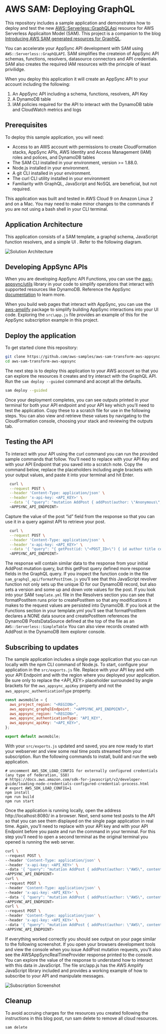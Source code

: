 # AWS SAM: Deploying GraphQL

This repository includes a sample application and demonstrates how to deploy and test the new [AWS::Serverless::GraphQLApi](https://docs.aws.amazon.com/serverless-application-model/latest/developerguide/sam-resource-graphqlapi.html) resource for AWS Serverless Applicaiton Model (SAM). This project is a companion to the blog [Introducing AWS SAM generated resources for GraphQL](#).

You can accelerate your AppSync API development with SAM using `AWS::Serverless::GraphQLAPI`. SAM simplifies the createion of AppSync API schemas, functions, resolvers, datasource connectors and API credentials. SAM also creates the required IAM resources with the principle of least privilidge.

When you deploy this application it will create an AppSync API to your account including the following:

1. An AppSync API including a schema, functions, resolvers, API Key
2. A DynamoDB table
3. IAM policies required for the API to interact with the DynamoDB table and CloudWatch metrics and logs

## Prerequisites

To deploy this sample application, you will need:

- Access to an AWS account with permissions to create CloudFormation stacks, AppSync APIs, AWS Identity and Access Management (IAM) roles and polices, and DynamoDB tables
- The SAM CLI installed in your environment, version >= 1.88.0.
- Node.js installed in your environment.
- A git CLI installed in your environment.
- The curl CLI utility installed in your environment
- Familiarity with GraphQL, JavaScript and NoSQL are beneficial, but not required.

This application was built and tested in AWS Cloud 9 on Amazon Linux 2 and on a Mac. You may need to make minor changes to the commands if you are not using a bash shell in your CLI terminal.

## Application Architecture

This application consists of a SAM template, a graphql schema, JavaScript function resolvers, and a simple UI . Refer to the following diagram.

![Solution Architecture](./public/GraphQL-API.png)

## Developing AppSync APIs

When you are developing AppSync API Functions, you can use the [aws-appsync/utils](https://www.npmjs.com/package/@aws-appsync/utils) library in your code to simplify operations that interact with supported resources like DynamoDB. Reference the AppSync [documentation](https://docs.aws.amazon.com/appsync/latest/devguide/resolver-util-reference-js.html) to learn more.

When you build web pages that interact with AppSync, you can use the [aws-amplify](https://docs.amplify.aws/lib/graphqlapi/mutate-data/q/platform/js/) package to simplify building AppSync interactions into your UI code. Exploring the `src\app.js` file provides an example of this for the AppSync subscription example in this project.

## Deploy the application

To get started clone this repository:

```bash
git clone https://github.com/aws-samples/aws-sam-transform-aws-appsync.git
cd aws-sam-transform-aws-appsync
```

The next step is to deploy this application to your AWS account so that you can explore the resources it creates and try interact with the GraphQL API. Run the `sam deploy --guided` command and accept all the defaults.

```bash
sam deploy --guided
```

Once your deployment completes, you can see outputs printed in your terminal for both your API endpoint and your API key which you’ll need to test the application. Copy these to a scratch file for use in the following steps. You can also view and retrieve these values by navigating to the CloudFormation console, choosing your stack and reviewing the outputs tab.

## Testing the API

To interact with your API using the curl command you can run the provided sample commands that follow. You’ll need to replace <API-KEY> with your API Key and <APPSYNC-API-ENDPOINT> with your API Endpoint that you saved into a scratch note. Copy the command below, replace the placeholders including angle brackets with your output values, and paste it into your terminal and hit Enter.

```bash
  curl \
  --request POST \
  --header 'Content-Type: application/json' \
  --header 'x-api-key: <API_KEY>' \
  --data '{ "query": "mutation AddPost { addPost(author: \"Anonymous\", content: \"Lorem ipsum dolor sit amet, consectetur adipiscing elit, sed do eiusmod tempor incididunt ut labore et dolore magna aliqua. Ut enim ad minim veniam, quis nostrud exercitation ullamco laboris nisi ut aliquip ex ea commodo consequat. Duis aute irure dolor in reprehenderit in voluptate velit esse cillum dolore eu fugiat nulla pariatur. Excepteur sint occaecat cupidatat non proident, sunt in culpa qui officia deserunt mollit anim id est laborum.\", title: \"A simple post\") { author content id } }" }' \
  <APPSYNC_API_ENDPOINT>
```

Capture the value of the post “id” field from the response so that you can use it in a query against API to retrieve your post.

```bash
  curl \
  --request POST \
  --header 'Content-Type: application/json' \
  --header 'x-api-key: <API_KEY>' \
  --data '{ "query": "{ getPost(id: \"<POST_ID>\") { id author title content version ups downs } }" }' \
  <APPSYNC_API_ENDPOINT>
```

The response will contain similar data to the response from your initial AddPost mutation query, but this getPost query defined more response fields in the GraphQL query. If you inspect the function code in the file `sam_graphql_api/formatPostItem.js` you’ll see that this JavaScript revolver function not only sets up the unique ID for our DynamoDB record, but also sets a version and some up and down vote values for the post. If you look into your SAM `template.yml` file in the Resolvers section you can see that formatPostItem runs prior to createPostItem so that any modifications it makes to the request values are persisted into DynamoDB. If you look at the Functions section in your template.yml you’ll see that formatPostItem declares a NONE data source and createPostItem references the DynamoDB PostsDataSource defined at the top of the file as an `AWS::Serverless::SimpleTable` You can also view records created with AddPost in the DynamoDB item explorer console.

## Subscribing to updates

The sample application includes a single page application that you can run locally with the npm CLI command of Node.js. To start, configure your application in the `src/exports.js` file. Replace <API-KEY> with your API key and <APPSYNC-API-ENDPOINT> with your API Endpoint and <REGION> with the region where you deployed your application. Be sure only to replace the <API_KEY> placeholder surrounded by angle brackets for the `aws_appsync_apiKey` property and not the `aws_appsync_authenticationType` property.

```js
const awsmobile = {
  aws_project_region: "<REGION>",
  aws_appsync_graphqlEndpoint: "<APPSYNC_API_ENDPOINT>",
  aws_appsync_region: "<REGION>",
  aws_appsync_authenticationType: "API_KEY",
  aws_appsync_apiKey: "<API_KEY>",
};

export default awsmobile;
```

With your `src/exports.js` updated and saved, you are now ready to start your webserver and view some real time posts streamed from your subscription. Run the following commands to install, build and run the web application.

```
# uncomment AWS_SDK_LOAD_CONFIG for externally configured credentials (any type of federation, SSO)
# https://docs.aws.amazon.com/sdk-for-javascript/v2/developer-guide/loading-node-credentials-configured-credential-process.html
# export AWS_SDK_LOAD_CONFIG=1
npm install
npm run build
npm run start
```

Once the application is running locally, open the address http://localhost:8080/ in a browser. Next, send some test posts to the API so that you can see them displayed on the single page application in real time. Again, you’ll need to replace <API-KEY> with your API key and <APPSYNC-API-ENDPOINT> with your API Endpoint before you paste and run the command in your terminal. For this step you’ll need to open a second terminal as the original terminal you opened is running the web server.

```bash
curl \
--request POST \
--header 'Content-Type: application/json' \
--header 'x-api-key: <API_KEY>' \
--data '{ "query": "mutation AddPost { addPost(author: \"AWS\", content: \"Simplifies serverless resource creation\", title: \"SAM\") { author title content id ups downs version} }" }' \
<APPSYNC_API_ENDPOINT>
curl \
--request POST \
--header 'Content-Type: application/json' \
--header 'x-api-key: <API_KEY>' \
--data '{ "query": "mutation AddPost { addPost(author: \"AWS\", content: \"Awesome managed GraphQL\", title: \"AppSync\") { author title content id ups downs version} }" }' \
<APPSYNC_API_ENDPOINT>
curl \
--request POST \
--header 'Content-Type: application/json' \
--header 'x-api-key: <API_KEY>' \
--data '{ "query": "mutation AddPost { addPost(author: \"AWS\", content: \"Speedy noSQL\", title: \"DynamoDB\") { author title content id ups downs version} }" }' \
<APPSYNC_API_ENDPOINT>
```

If everything worked correctly you should see output on your page similar to the following screenshot. If you open your browsers development tools and view the console when you issue AddPost mutation requests, you’ll also see the AWSAppSyncRealTimeProvider response printed to the console. You can explore the value of the response to understand how to interact with this data in JavaScript. The file src/app.js has the AWS Amplify JavaScript library included and provides a working example of how to subscribe to your API and manipulate messages.

![Subscription Screenshot](./public/AppScreenshot.png)

## Cleanup

To avoid accruing charges for the resources you created following the instructions in this blog post, run sam delete to remove all cloud resources.

```bash
sam delete
```
